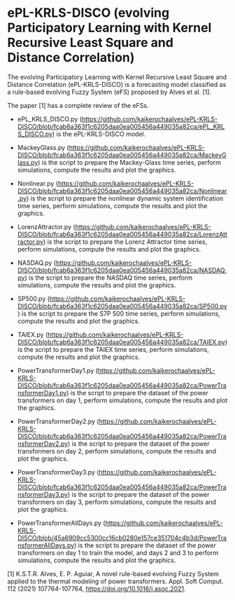 # ePL-KRLS-DISCO (evolving Participatory Learning with Kernel Recursive Least Square and Distance Correlation)

The evolving Participatory Learning with Kernel Recursive Least Square and Distance Correlation (ePL-KRLS-DISCO) is a forecasting model classified as a rule-based evolving Fuzzy System (eFS) proposed by Alves et al. [1].

The paper [1] has a complete review of the eFSs.

- ePL_KRLS_DISCO.py (https://github.com/kaikerochaalves/ePL-KRLS-DISCO/blob/fcab6a363f1c6205daa0ea005456a449035a82ca/ePL_KRLS_DISCO.py) is the ePL-KRLS-DISCO model.

- MackeyGlass.py (https://github.com/kaikerochaalves/ePL-KRLS-DISCO/blob/fcab6a363f1c6205daa0ea005456a449035a82ca/MackeyGlass.py) is the script to prepare the Mackey-Glass time series, perform simulations, compute the results and plot the graphics.

- Nonlinear.py (https://github.com/kaikerochaalves/ePL-KRLS-DISCO/blob/fcab6a363f1c6205daa0ea005456a449035a82ca/Nonlinear.py) is the script to prepare the nonlinear dynamic system identification time series, perform simulations, compute the results and plot the graphics.

- LorenzAttractor.py (https://github.com/kaikerochaalves/ePL-KRLS-DISCO/blob/fcab6a363f1c6205daa0ea005456a449035a82ca/LorenzAttractor.py) is the script to prepare the Lorenz Attractor time series, perform simulations, compute the results and plot the graphics.

- NASDAQ.py (https://github.com/kaikerochaalves/ePL-KRLS-DISCO/blob/fcab6a363f1c6205daa0ea005456a449035a82ca/NASDAQ.py) is the script to prepare the NASDAQ time series, perform simulations, compute the results and plot the graphics.

- SP500.py (https://github.com/kaikerochaalves/ePL-KRLS-DISCO/blob/fcab6a363f1c6205daa0ea005456a449035a82ca/SP500.py) is the script to prepare the S7P 500 time series, perform simulations, compute the results and plot the graphics.

- TAIEX.py (https://github.com/kaikerochaalves/ePL-KRLS-DISCO/blob/fcab6a363f1c6205daa0ea005456a449035a82ca/TAIEX.py) is the script to prepare the TAIEX time series, perform simulations, compute the results and plot the graphics.

- PowerTransformerDay1.py (https://github.com/kaikerochaalves/ePL-KRLS-DISCO/blob/fcab6a363f1c6205daa0ea005456a449035a82ca/PowerTransformerDay1.py) is the script to prepare the dataset of the power transformers on day 1, perform simulations, compute the results and plot the graphics.

- PowerTransformerDay2.py (https://github.com/kaikerochaalves/ePL-KRLS-DISCO/blob/fcab6a363f1c6205daa0ea005456a449035a82ca/PowerTransformerDay2.py) is the script to prepare the dataset of the power transformers on day 2, perform simulations, compute the results and plot the graphics.

- PowerTransformerDay3.py (https://github.com/kaikerochaalves/ePL-KRLS-DISCO/blob/fcab6a363f1c6205daa0ea005456a449035a82ca/PowerTransformerDay3.py) is the script to prepare the dataset of the power transformers on day 3, perform simulations, compute the results and plot the graphics.

- PowerTransformerAllDays.py (https://github.com/kaikerochaalves/ePL-KRLS-DISCO/blob/45a6909cc5300cc16cb0280e157ce351704c4b3d/PowerTransformerAllDays.py) is the script to prepare the dataset of the power transformers on day 1 to train the model, and days 2 and 3 to perform simulations, compute the results and plot the graphics.

[1] K.S.T.R. Alves, E. P. Aguiar, A novel rule-based evolving Fuzzy System applied to the thermal modeling of power transformers. Appl. Soft Comput. 112 (2021) 107764-107764, https://doi.org/10.1016/j.asoc.2021.
